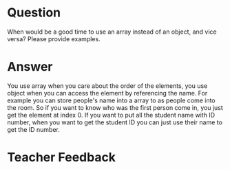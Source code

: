 # Question
When would be a good time to use an array instead of an object, and vice versa? Please provide examples.

# Answer
You use array when you care about the order of the elements, you use object when you can access the element by referencing the name. For example you can store people's name into a array to as people come into the room. So if you want to know who was the first person come in, you just get the element at index 0. If you want to put all the student name with ID number, when you want to get the student ID you can just use their name to get the ID number.


# Teacher Feedback